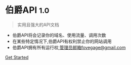 # 伯爵API <small>1.0</small>

> 实用且强大的API文档

* 伯爵API将会记录你的域名、使用流量、调用次数
* 在某些特定情况下,伯爵API有权利禁止你的网站调用
* 伯爵API拥有所有运行权,管理员邮箱fovegage@gmail.com


[Get Started](#quick-start)
